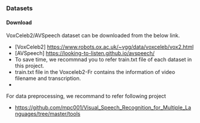 ### Datasets
#### Download
VoxCeleb2/AVSpeech dataset can be downloaded from the below link.
- [VoxCeleb2] https://www.robots.ox.ac.uk/~vgg/data/voxceleb/vox2.html
- [AVSpeech] https://looking-to-listen.github.io/avspeech/
- To save time, we recommnad you to refer train.txt file of each dataset in this project.
- train.txt file in the Voxceleb2-Fr contains the information of video filename and transcription.
- 

  
For data preprocessing, we recommand to refer following project
- https://github.com/mpc001/Visual_Speech_Recognition_for_Multiple_Languages/tree/master/tools

